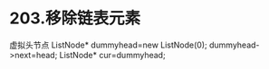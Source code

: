 # 203.移除链表元素
虚拟头节点
ListNode* dummyhead=new ListNode(0);
dummyhead->next=head;
ListNode* cur=dummyhead;
